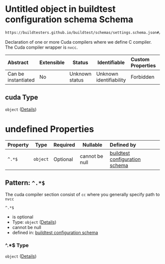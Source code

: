 # Untitled object in buildtest configuration schema Schema

```txt
https://buildtesters.github.io/buildtest/schemas/settings.schema.json#/properties/compilers/properties/compiler/properties/cuda
```

Declaration of one or more Cuda compilers where we define C compiler. The Cuda compiler wrapper is `nvcc`. 


| Abstract            | Extensible | Status         | Identifiable            | Custom Properties | Additional Properties | Access Restrictions | Defined In                                                                   |
| :------------------ | ---------- | -------------- | ----------------------- | :---------------- | --------------------- | ------------------- | ---------------------------------------------------------------------------- |
| Can be instantiated | No         | Unknown status | Unknown identifiability | Forbidden         | Allowed               | none                | [settings.schema.json\*](../out/settings.schema.json "open original schema") |

## cuda Type

`object` ([Details](settings-properties-compilers-properties-compiler-properties-cuda.md))

# undefined Properties

| Property | Type     | Required | Nullable       | Defined by                                                                                                                                                                                                                    |
| :------- | -------- | -------- | -------------- | :---------------------------------------------------------------------------------------------------------------------------------------------------------------------------------------------------------------------------- |
| `^.*$`   | `object` | Optional | cannot be null | [buildtest configuration schema](settings-definitions-cuda.md "https&#x3A;//buildtesters.github.io/buildtest/schemas/settings.schema.json#/properties/compilers/properties/compiler/properties/cuda/patternProperties/^.\*$") |

## Pattern: `^.*$`

The cuda compiler section consist of `cc`  where you generally specify path to `nvcc`


`^.*$`

-   is optional
-   Type: `object` ([Details](settings-definitions-cuda.md))
-   cannot be null
-   defined in: [buildtest configuration schema](settings-definitions-cuda.md "https&#x3A;//buildtesters.github.io/buildtest/schemas/settings.schema.json#/properties/compilers/properties/compiler/properties/cuda/patternProperties/^.\*$")

### ^.\*$ Type

`object` ([Details](settings-definitions-cuda.md))
